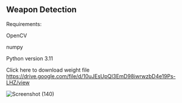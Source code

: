 ## Weapon Detection
Requirements:


OpenCV

numpy

Python version 3.11

Click here to download weight file
https://drive.google.com/file/d/10uJEsUpQI3EmD98iwrwzbD4e19Ps-LHZ/view

![Screenshot (140)](https://github.com/user-attachments/assets/617cba6a-cc43-47e8-865e-90e401067b4b)

